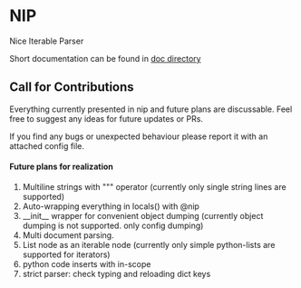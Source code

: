 # NIP
Nice Iterable Parser

Short documentation can be found in [doc directory](https://github.com/spairet/nip/tree/pypi/doc)


Call for Contributions
--
Everything currently presented in nip and future plans are discussable. Feel free to suggest any ideas for future updates or PRs.

If you find any bugs or unexpected behaviour please report it with an attached config file.


#### Future plans for realization

1. Multiline strings with """ operator (currently only single string lines are supported)
2. Auto-wrapping everything in locals() with @nip
5. \_\_init\_\_ wrapper for convenient object dumping (currently object dumping is not supported. only config dumping)
6. Multi document parsing.
8. List node as an iterable node (currently only simple python-lists are supported for iterators)
9. python code inserts with in-scope
10. strict parser: check typing and reloading dict keys